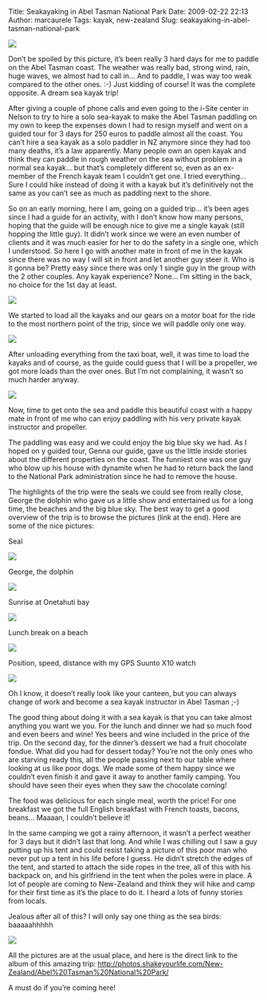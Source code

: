 Title: Seakayaking in Abel Tasman National Park
Date: 2009-02-22 22:13
Author: marcaurele
Tags: kayak, new-zealand
Slug: seakayaking-in-abel-tasman-national-park

[![](http://photos.shakeyourlife.com/cache/New-Zealand/Abel%20Tasman%20National%20Park/2009-01-18-14h13m16.JPG_w480.jpg)](http://photos.shakeyourlife.com/New-Zealand/%20Abel%20Tasman%20National%20Park/2009-01-18-14h13m16.JPG.php)  

Don’t be spoiled by this picture, it’s been really 3 hard days for me to
paddle on the Abel Tasman coast. The weather was really bad, strong
wind, rain, huge waves, we almost had to call in... And to paddle, I was
way too weak compared to the other ones. :-) Just kidding of course! It
was the complete opposite. A dream sea kayak trip!

After giving a couple of phone calls and even going to the i-Site center
in Nelson to try to hire a solo sea-kayak to make the Abel Tasman
paddling on my own to keep the expenses down I had to resign myself and
went on a guided tour for 3 days for 250 euros to paddle almost all the
coast. You can’t hire a sea kayak as a solo paddler in NZ anymore since
they had too many deaths, it’s a law apparently. Many people own an open
kayak and think they can paddle in rough weather on the sea without
problem in a normal sea kayak... but that’s completely different so,
even as an ex-member of the French kayak team I couldn’t get one. I
tried everything... Sure I could hike instead of doing it with a kayak
but it’s definitively not the same as you can’t see as much as paddling
next to the shore.

So on an early morning, here I am, going on a guided trip... it’s been
ages since I had a guide for an activity, with I don’t know how many
persons, hoping that the guide will be enough nice to give me a single
kayak (still hopping the little guy). It didn’t work since we were an
even number of clients and it was much easier for her to do the safety
in a single one, which I understood. So here I go with another mate in
front of me in the kayak since there was no way I will sit in front and
let another guy steer it. Who is it gonna be? Pretty easy since there
was only 1 single guy in the group with the 2 other couples. Any kayak
experience? None... I’m sitting in the back, no choice for the 1st day
at least.

[![](http://photos.shakeyourlife.com/cache/New-Zealand/Abel%20Tasman%20National%20Park/2009-01-16-10h24m41.JPG_w480.jpg)](http://photos.shakeyourlife.com/New-Zealand/Abel%20Tasman%20National%20Park/2009-01-16-10h24m41.JPG.php)  

We started to load all the kayaks and our gears on a motor boat for the
ride to the most northern point of the trip, since we will paddle only
one way.

[![](http://photos.shakeyourlife.com/cache/New-Zealand/Abel%20Tasman%20National%20Park/2009-01-16-11h19m22.JPG_w480.jpg)](http://photos.shakeyourlife.com/New-Zealand/Abel%20Tasman%20National%20Park/2009-01-16-11h19m22.JPG.php)  

After unloading everything from the taxi boat, well, it was time to load
the kayaks and of course, as the guide could guess that I will be a
propeller, we got more loads than the over ones. But I’m not
complaining, it wasn’t so much harder anyway.

[![](http://photos.shakeyourlife.com/cache/New-Zealand/Abel%20Tasman%20National%20Park/2009-01-16-12h17m57.JPG_w480.jpg)](http://photos.shakeyourlife.com/New-Zealand/Abel%20Tasman%20National%20Park/2009-01-16-12h17m57.JPG.php)  

Now, time to get onto the sea and paddle this beautiful coast with a
happy mate in front of me who can enjoy paddling with his very private
kayak instructor and propeller.  

The paddling was easy and we could enjoy the big blue sky we had. As I
hoped on y guided tour, Genna our guide, gave us the little inside
stories about the different properties on the coast. The funniest one
was one guy who blow up his house with dynamite when he had to return
back the land to the National Park administration since he had to remove
the house.

The highlights of the trip were the seals we could see from really
close, George the dolphin who gave us a little show and entertained us
for a long time, the beaches and the big blue sky. The best way to get a
good overview of the trip is to browse the pictures (link at the end).
Here are some of the nice pictures:

Seal  

[![](http://photos.shakeyourlife.com/cache/New-Zealand/Abel%20Tasman%20National%20Park/2009-01-16-15h51m36.JPG_w480.jpg)](http://photos.shakeyourlife.com/New-Zealand/Abel%20Tasman%20National%20Park/2009-01-16-15h51m36.JPG.php)

George, the dolphin  

[![](http://photos.shakeyourlife.com/cache/New-Zealand/Abel%20Tasman%20National%20Park/2009-01-16-17h17m31-001.JPG_w480.jpg)](http://photos.shakeyourlife.com/New-Zealand/Abel%20Tasman%20National%20Park/2009-01-16-17h17m31-001.JPG.php)

Sunrise at Onetahuti bay  

[![](http://photos.shakeyourlife.com/cache/New-Zealand/Abel%20Tasman%20National%20Park/2009-01-17-06h16m23.JPG_w480.jpg)](http://photos.shakeyourlife.com/New-Zealand/Abel%20Tasman%20National%20Park/2009-01-17-06h16m23.JPG.php)

Lunch break on a beach  

[![](http://photos.shakeyourlife.com/cache/New-Zealand/Abel%20Tasman%20National%20Park/2009-01-18-14h02m25.JPG_w480.jpg)](http://photos.shakeyourlife.com/New-Zealand/Abel%20Tasman%20National%20Park/2009-01-18-14h02m25.JPG.php)

Position, speed, distance with my GPS Suunto X10 watch  

[![](http://photos.shakeyourlife.com/cache/New-Zealand/Abel%20Tasman%20National%20Park/2009-01-17-10h40m23.JPG_w480.jpg)](http://photos.shakeyourlife.com/New-Zealand/Abel%20Tasman%20National%20Park/2009-01-17-10h40m23.JPG.php)

Oh I know, it doesn’t really look like your canteen, but you can always
change of work and become a sea kayak instructor in Abel Tasman ;-)

The good thing about doing it with a sea kayak is that you can take
almost anything you want we you. For the lunch and dinner we had so much
food and even beers and wine! Yes beers and wine included in the price
of the trip. On the second day, for the dinner’s dessert we had a fruit
chocolate fondue. What did you had for dessert today? You’re not the
only ones who are starving ready this, all the people passing next to
our table where looking at us like poor dogs. We made some of them happy
since we couldn’t even finish it and gave it away to another family
camping. You should have seen their eyes when they saw the chocolate
coming!  

The food was delicious for each single meal, worth the price! For one
breakfast we got the full English breakfast with French toasts, bacons,
beans... Maaaan, I couldn’t believe it!

In the same camping we got a rainy afternoon, it wasn’t a perfect
weather for 3 days but it didn’t last that long. And while I was
chilling out I saw a guy putting up his tent and could resist taking a
picture of this poor man who never put up a tent in his life before I
guess. He didn’t stretch the edges of the tent, and started to attach
the side ropes in the tree, all of this with his backpack on, and his
girlfriend in the tent when the poles were in place. A lot of people are
coming to New-Zealand and think they will hike and camp for their first
time as it’s the place to do it. I heard a lots of funny stories from
locals.

Jealous after all of this? I will only say one thing as the sea birds:
baaaaahhhhh  

[![](http://photos.shakeyourlife.com/cache/New-Zealand/Abel%20Tasman%20National%20Park/2009-01-18-13h44m38.JPG_w480.jpg)](http://photos.shakeyourlife.com/New-Zealand/Abel%20Tasman%20National%20Park/2009-01-18-13h44m38.JPG.php)

All the pictures are at the usual place, and here is the direct link to
the album of this amazing trip:
<http://photos.shakeyourlife.com/New-Zealand/Abel%20Tasman%20National%20Park/>

A must do if you’re coming here!
